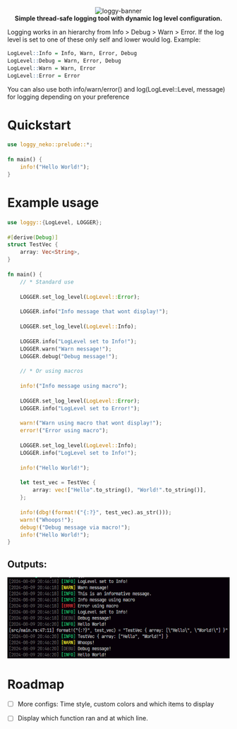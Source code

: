 <p align="center">
  <img src="preview/loggy-banner.png" alt="loggy-banner"><br>
  <b>Simple thread-safe logging tool with dynamic log level configuration.</b>
</p>

Logging works in an hierarchy from Info > Debug > Warn > Error. If the log level is set to one of these only self and lower would log. Example:

```r
LogLevel::Info = Info, Warn, Error, Debug
LogLevel::Debug = Warn, Error, Debug
LogLevel::Warn = Warn, Error
LogLevel::Error = Error
```

You can also use both info/warn/error() and log(LogLevel::Level, message) for logging depending on your preference

# Quickstart

```rs
use loggy_neko::prelude::*;

fn main() {
    info!("Hello World!");
}
```

# Example usage

```rs
use loggy::{LogLevel, LOGGER};

#[derive(Debug)]
struct TestVec {
    array: Vec<String>,
}

fn main() {
    // * Standard use

    LOGGER.set_log_level(LogLevel::Error);

    LOGGER.info("Info message that wont display!");

    LOGGER.set_log_level(LogLevel::Info);

    LOGGER.info("LogLevel set to Info!");
    LOGGER.warn("Warn message!");
    LOGGER.debug("Debug message!");

    // * Or using macros

    info!("Info message using macro");

    LOGGER.set_log_level(LogLevel::Error);
    LOGGER.info("LogLevel set to Error!");

    warn!("Warn using macro that wont display!");
    error!("Error using macro");

    LOGGER.set_log_level(LogLevel::Info);
    LOGGER.info("LogLevel set to Info!");

    info!("Hello World!");

    let test_vec = TestVec {
        array: vec!["Hello".to_string(), "World!".to_string()],
    };

    info!(dbg!(format!("{:?}", test_vec).as_str()));
    warn!("Whoops!");
    debug!("Debug message via macro!");
    info!("Hello World!");
}


```

## Outputs:

<img src="preview/log-preview.png" alt="log preview screenshot"/>

# Roadmap

- [ ] More configs: Time style, custom colors and which items to display

- [ ] Display which function ran and at which line.
